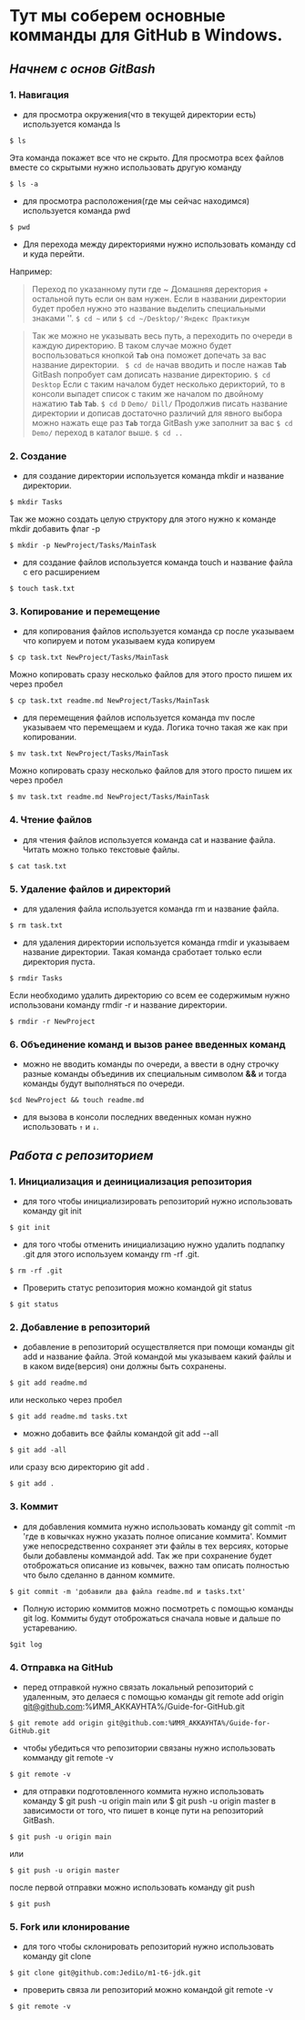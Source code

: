 # Тут мы соберем основные комманды для GitHub в Windows.

## **_Начнем с основ GitBash_**

### 1. Навигация

- для просмотра окружения(что в текущей директории есть) используется команда ls

`$ ls` 

Эта команда покажет все что не скрыто. Для просмотра всех файлов вместе со скрытыми нужно использовать другую команду

`$ ls -a`

- для просмотра расположения(где мы сейчас находимся) используется команда pwd

`$ pwd`

- Для перехода между директориями нужно использовать команду cd и куда перейти.

Например:

> Переход по указанному пути где ~ Домашняя деректория + остальной путь если он вам нужен. Если в названии директории будет пробел нужно это название выделить специальными знаками ''.
`$ cd ~` 
или
`$ cd ~/Desktop/'Яндекс Практикум`

>Так же можно не указывать весь путь, а переходить по очереди в каждую директорию. В таком случае можно будет воспользоваться кнопкой **`Tab`** она поможет допечать за вас название директории. 
` $ cd de` начав вводить и после нажав  **`Tab`** GitBash попробует сам дописать название директорию.
`$ cd Desktop`
Если с таким началом  будет несколько дерикторий, то в консоли выпадет список с таким же началом по двойному нажатию  **`Tab`** **`Tab`**.
`$ cd D`
`Demo/ Dill/`
Продолжив писать название директории и дописав достаточно различий для явного выбора можно нажать еще раз **`Tab`** тогда GitBash уже заполнит за вас 
`$ cd Demo/`
> переход в каталог выше.
`$ cd ..`

### 2. Создание 

- для создание директории используется команда mkdir и название директории.

`$ mkdir Tasks`

Так же можно создать целую структору для этого нужно к команде mkdir добавить флаг -p

`$ mkdir -p NewProject/Tasks/MainTask`

- для создание файлов используется команда touch и название файла с его расширением

`$ touch task.txt`

### 3. Копирование и перемещение

- для копирования файлов используется команда cp после указываем что копируем и потом указываем куда копируем

`$ cp task.txt NewProject/Tasks/MainTask`

Можно копировать сразу несколько файлов для этого просто пишем их через пробел

`$ cp task.txt readme.md NewProject/Tasks/MainTask`

- для перемещения файлов используется команда mv после указываем что перемещаем и куда. Логика точно такая же как при копировании.

`$ mv task.txt NewProject/Tasks/MainTask`

Можно копировать сразу несколько файлов для этого просто пишем их через пробел

`$ mv task.txt readme.md NewProject/Tasks/MainTask`
 
### 4. Чтение файлов

- для чтения файлов используется команда cat и название файла. Читать можно только текстовые файлы.

`$ cat task.txt `

### 5. Удаление файлов и директорий

- для удаления файла используется команда rm и название файла.

`$ rm task.txt`

- для удаления директории используется команда rmdir и указываем название директории. Такая команда сработает только если директория пуста.

`$ rmdir Tasks`

Если необходимо удалить директорию со всем ее содержимым нужно использовани команду rmdir -r и название директории. 

`$ rmdir -r NewProject`

### 6. Объединение команд и вызов ранее введенных команд

- можно не вводить команды по очереди, а ввести в одну строчку разные команды объединив их специальным символом **&&** и тогда команды будут выполняться по очереди.

`$cd NewProject && touch readme.md`

- для вызова в консоли последних введенных коман нужно использовать `↑` и `↓`.

## **_Работа с репозиторием_** 


### 1. Инициализация и деинициализация репозитория

- для того чтобы инициализировать репозиторий нужно использовать команду git init

`$ git init`

- для того чтобы отменить инициализацию нужно удалить подпапку .git для этого используем команду rm -rf .git.  

`$ rm -rf .git`

- Проверить статус репозитория можно командой git status

`$ git status`

### 2. Добавление в репозиторий

- добавление в репозиторий осуществляется при помощи команды git add и название файла. Этой командой мы указываем какий файлы и в каком виде(версия) они должны быть сохранены.

`$ git add readme.md`

или несколько через пробел

`$ git add readme.md tasks.txt`

- можно добавить все файлы командой git add --all

`$ git add -all`

или сразу всю директорию git add .

`$ git add .`

### 3. Коммит

- для добавления коммита нужно использовать команду git commit -m 'где в ковычках нужно указать полное описание коммита'. Коммит уже непосредственно сохраняет эти файлы в тех версиях, которые были добавлены коммандой add. Так же при сохранение будет отоброжаться описание из ковычек, важно там описать полностью что было сделанно в данном коммите.

`$ git commit -m 'добавили два файла readme.md и tasks.txt'`

- Полную историю коммитов можно посмотреть с помощью команды git log. Коммиты будут отоброжаться сначала новые и дальше по устареванию.

`$git log`

### 4. Отправка на GitHub

- перед отправкой нужно связать локальный репозиторий с удаленным, это делаеся с помощью команды git remote add origin git@github.com:%ИМЯ_АККАУНТА%/Guide-for-GitHub.git  

`$ git remote add origin git@github.com:%ИМЯ_АККАУНТА%/Guide-for-GitHub.git`

- чтобы убедиться что репозитории связаны нужно использовать комманду git remote -v

`$ git remote -v`

- для отправки подготовленного коммита нужно использовать команду $ git push -u origin main или $ git push -u origin master в зависимости от того, что пишет в конце пути на репозиторий GitBash.

`$ git push -u origin main`

или

`$ git push -u origin master`

после первой отправки можно использовать команду git push

`$ git push`

### 5. Fork или клонирование

- для того чтобы склонировать репозиторий нужно использовать команду git clone

`$ git clone git@github.com:JediLo/m1-t6-jdk.git`

- проверить связа ли репозиторий можно командой git remote -v

`$ git remote -v`